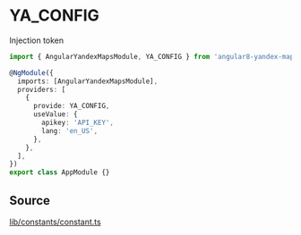 # YA_CONFIG

Injection token

```ts
import { AngularYandexMapsModule, YA_CONFIG } from 'angular8-yandex-maps';

@NgModule({
  imports: [AngularYandexMapsModule],
  providers: [
    {
      provide: YA_CONFIG,
      useValue: {
        apikey: 'API_KEY',
        lang: 'en_US',
      },
    },
  ],
})
export class AppModule {}
```

## Source

[lib/constants/constant.ts](https://github.com/ddubrava/angular8-yandex-maps/blob/master/projects/angular8-yandex-maps/src/lib/constants/constant.ts)
